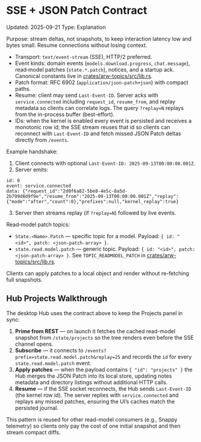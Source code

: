 # SSE + JSON Patch Contract
Updated: 2025-09-21
Type: Explanation

Purpose: stream deltas, not snapshots, to keep interaction latency low and bytes small. Resume connections without losing context.

- Transport: `text/event-stream` (SSE), HTTP/2 preferred.
- Event kinds: domain events (`models.download.progress`, `chat.message`), read‑model patches (`state.*.patch`), notices, and a startup ack. Canonical constants live in [crates/arw-topics/src/lib.rs](https://github.com/t3hw00t/ARW/blob/main/crates/arw-topics/src/lib.rs).
- Patch format: RFC 6902 (`application/json-patch+json`) with compact paths.
- Resume: client may send `Last-Event-ID`. Server acks with `service.connected` including `request_id`, `resume_from`, and replay metadata so clients can correlate logs. The query `?replay=N` replays from the in-process buffer (best-effort).
- IDs: when the kernel is enabled every event is persisted and receives a monotonic row id; the SSE stream reuses that id so clients can reconnect with `Last-Event-ID` and fetch missed JSON Patch deltas directly from `/events`.

Example handshake:

1) Client connects with optional `Last-Event-ID: 2025-09-13T00:00:00.001Z`.
2) Server emits:

```
id: 0
event: service.connected
data: {"request_id":"2d0f6a82-5be8-4e5c-8a5d-2b799d8d9f9e","resume_from":"2025-09-13T00:00:00.001Z","replay":{"mode":"after","count":0},"prefixes":null,"kernel_replay":true}
```

3) Server then streams replay (if `?replay=N`) followed by live events.

Read‑model patch topics:

- `State.<Name>.Patch` — specific topic for a model. Payload: `{ id: "<id>", patch: <json-patch-array> }`.
- `state.read.model.patch` — generic topic. Payload: `{ id: "<id>", patch: <json-patch-array> }`. See `TOPIC_READMODEL_PATCH` in [crates/arw-topics/src/lib.rs](https://github.com/t3hw00t/ARW/blob/main/crates/arw-topics/src/lib.rs).

Clients can apply patches to a local object and render without re-fetching full snapshots.

## Hub Projects Walkthrough

The desktop Hub uses the contract above to keep the Projects panel in sync:

1. **Prime from REST** — on launch it fetches the cached read-model snapshot from `/state/projects` so the tree renders even before the SSE channel opens.
2. **Subscribe** — it connects to `/events?prefix=state.read.model.patch&replay=25` and records the `id` for every `state.read.model.patch` event.
3. **Apply patches** — when the payload contains `{ "id": "projects" }` the Hub merges the JSON Patch into its local store, updating notes metadata and directory listings without additional HTTP calls.
4. **Resume** — if the SSE socket reconnects, the Hub sends `Last-Event-ID` (the kernel row id). The server replies with `service.connected` and replays any missed patches, ensuring the UI’s caches match the persisted journal.

This pattern is reused for other read-model consumers (e.g., Snappy telemetry) so clients only pay the cost of one initial snapshot and then stream compact diffs.
